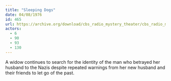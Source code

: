 ```yaml
---
title: "Sleeping Dogs"
date: 04/08/1976
id: 465
url: https://archive.org/download/cbs_radio_mystery_theater/cbs_radio_mystery_theater-0451-0500.zip/cbs_radio_mystery_theater-0451-0500%2Fcbsrmt_0465_sleeping_dogs.mp3
actors:
  - 6
  - 90
  - 93
  - 130
---
```

A widow continues to search for the identity of the man who betrayed her husband to the Nazis despite repeated warnings from her new husband and their friends to let go of the past.